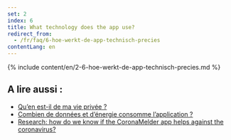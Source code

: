 ```yaml
---
set: 2
index: 6
title: What technology does the app use?
redirect_from: 
  - /fr/faq/6-hoe-werkt-de-app-technisch-precies
contentLang: en
---
```

{% include content/en/2-6-hoe-werkt-de-app-technisch-precies.md %}

## A lire aussi :

- [Qu’en est-il de ma vie privée ?](/{{page.lang}}/faq/2-8-hoe-zit-het-met-mijn-privacy)
- [Combien de données et d’énergie consomme l’application ?](/{{page.lang}}/faq/2-2-hoeveel-data-en-stroom-gebruikt-de-app)
- [Research: how do we know if the CoronaMelder app helps against the coronavirus?](/{{page.lang}}/faq/3-1-onderzoek-hoe-weten-we-of-coronamelder-helpt-tegen-corona)

